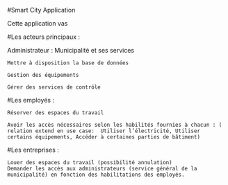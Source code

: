 #Smart City Application 

Cette application vas 

#Les acteurs principaux : 

Administrateur : Municipalité et ses services  
	
	Mettre à disposition la base de données 
	
	Gestion des équipements 	
	
	Gérer des services de contrôle 
 

#Les employés : 
	
	Réserver des espaces du travail 

	Avoir les accès nécessaires selon les habilités fournies à chacun : ( relation extend en use case:  Utiliser l’électricité, Utiliser certains équipements, Accéder à certaines parties de bâtiment) 
	
#Les entreprises :  

	Louer des espaces du travail (possibilité annulation) 
	Demander les accès aux administrateurs (service général de la municipalité) en fonction des habilitations des employés.
